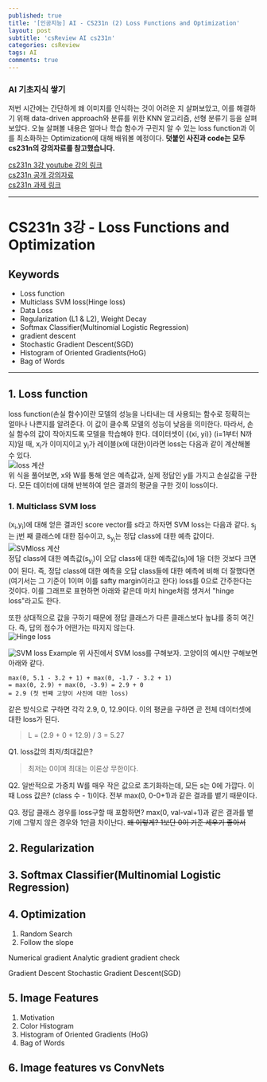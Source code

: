 ```yaml
---
published: true
title: '[인공지능] AI - CS231n (2) Loss Functions and Optimization'
layout: post
subtitle: 'csReview AI cs231n'
categories: csReview
tags: AI
comments: true
---
```


### AI 기초지식 쌓기
저번 시간에는 간단하게 왜 이미지를 인식하는 것이 어려운 지 살펴보았고, 이를 해결하기 위해 data-driven approach와 분류를 위한 KNN 알고리즘, 선형 분류기 등을 살펴보았다. 오늘 살펴볼 내용은 얼마나 학습 함수가 구린지 알 수 있는 loss function과 이를 최소화하는 Optimization에 대해 배워볼 예정이다.
**덧붙인 사진과 code는 모두 cs231n의 강의자료를 참고했습니다.**  

[cs231n 3강 youtube 강의 링크](https://www.youtube.com/watch?v=h7iBpEHGVNc&list=PLC1qU-LWwrF64f4QKQT-Vg5Wr4qEE1Zxk&index=3)  
[cs231n 공개 강의자료](http://cs231n.stanford.edu/slides/)  
[cs231n 과제 링크](https://cs231n.github.io/assignments2021/assignment1/#setup)  

---
# CS231n 3강 - Loss Functions and Optimization

## Keywords

- Loss function
- Multiclass SVM loss(Hinge loss)
- Data Loss
- Regularization (L1 & L2), Weight Decay
- Softmax Classifier(Multinomial Logistic Regression)
- gradient descent
- Stochastic Gradient Descent(SGD)
- Histogram of Oriented Gradients(HoG)
- Bag of Words

---

## 1. Loss function
loss function(손실 함수)이란 모델의 성능을 나타내는 데 사용되는 함수로 정확히는 얼마나 나쁜지를 알려준다. 이 값이 클수록 모델의 성능이 낮음을 의미한다. 따라서, 손실 함수의 값이 작아지도록 모델을 학습해야 한다. 데이터셋이 {(xi, yi)} (i=1부터 N까지)일 때, x<sub>i</sub>가 이미지이고 y<sub>i</sub>가 레이블(x에 대한)이라면 loss는 다음과 같이 계산해볼 수 있다.  
![loss 계산](https://sundongkim-dev.github.io/assets/img/AI/loss.png)  
위 식을 풀어보면, x와 W를 통해 얻은 예측값과, 실제 정답인 y를 가지고 손실값을 구한다. 모든 데이터에 대해 반복하여 얻은 결과의 평균을 구한 것이 loss이다.

### 1. Multiclass SVM loss  
(x<sub>i</sub>,y<sub>i</sub>)에 대해 얻은 결과인 score vector를 s라고 하자면 SVM loss는 다음과 같다. s<sub>j</sub>는 j번 째 클래스에 대한 점수이고, s<sub>y<sub>i</sub></sub>는 정답 class에 대한 예측 값이다.  
![SVMloss 계산](https://sundongkim-dev.github.io/assets/img/AI/SVMloss.png)  
정답 class에 대한 예측값(s<sub>y<sub>i</sub></sub>)이 오답 class에 대한 예측값(s<sub>j</sub>)에 1을 더한 것보다 크면 0이 된다. 즉, 정답 class에 대한 예측을 오답 class들에 대한 예측에 비해 더 잘했다면(여기서는 그 기준이 1이며 이를 safty margin이라고 한다) loss를 0으로 간주한다는 것이다. 이를 그래프로 표현하면 아래와 같은데 마치 hinge처럼 생겨서 "hinge loss"라고도 한다.  

또한 상대적으로 값을 구하기 때문에 정답 클래스가 다른 클래스보다 높냐를 중히 여긴다. 즉, 답의 점수가 어떤가는 따지지 않는다.  
![Hinge loss](https://sundongkim-dev.github.io/assets/img/AI/Hingeloss.png)

![SVM loss Example](https://sundongkim-dev.github.io/assets/img/AI/Svmloss-Example.png)
위 사진에서 SVM loss를 구해보자. 고양이의 예시만 구해보면 아래와 같다.
```
max(0, 5.1 - 3.2 + 1) + max(0, -1.7 - 3.2 + 1)
= max(0, 2.9) + max(0, -3.9) = 2.9 + 0
= 2.9 (첫 번째 고양이 사진에 대한 loss)
```
같은 방식으로 구하면 각각 2.9, 0, 12.9이다. 이의 평균을 구하면 곧 전체 데이터셋에 대한 loss가 된다.
> L = (2.9 + 0 + 12.9) / 3 = 5.27

Q1. loss값의 최저/최대값은?
> 최저는 0이며 최대는 이론상 무한이다.

Q2. 일반적으로 가중치 W를 매우 작은 값으로 초기화하는데, 모든 s는 0에 가깝다. 이때 Loss 값은?
(class 수 - 1)이다. 전부 max(0, 0-0+1)과 같은 결과를 뱉기 때문이다.

Q3. 정답 클래스 경우를 loss구할 때 포함하면?
max(0, val-val+1)과 같은 결과를 뱉기에 그렇지 않은 경우와 1만큼 차이난다. ~~왜 이렇게? 1보단 0이 기준 세우기 좋아서~~  



## 2. Regularization  


## 3. Softmax Classifier(Multinomial Logistic Regression)


## 4. Optimization


1. Random Search
2. Follow the slope

Numerical gradient
Analytic gradient
gradient check

Gradient Descent
Stochastic Gradient Descent(SGD)


## 5. Image Features
1. Motivation
2. Color Histogram
3. Histogram of Oriented Gradients (HoG)
4. Bag of Words

## 6. Image features vs ConvNets
